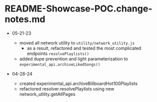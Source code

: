 # README-Showcase-POC.change-notes.md

- 05-21-23
    - moved all network utility to `utility/network_utility.js`
        - as a result, refactored and tested the most complicated endpoints `resolvePlaylists()`
    - added dupe prevention and light parameterization to `experimental_api.archiveLikedSongs()` 

- 04-28-24
    - created experimental_api.archiveBillboardHot100Playlists
    - refactored resolver.resolvePlaylists using new network_utility.getAllPages
